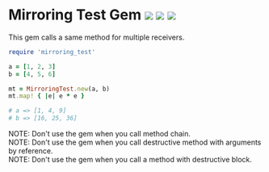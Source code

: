 Mirroring Test Gem [![](https://badge.fury.io/rb/mirroring_test.svg)](https://badge.fury.io/rb/mirroring_test) ![](https://github.com/supercaracal/mirroring-test-gem/workflows/CI/badge.svg) ![](https://github.com/supercaracal/mirroring-test-gem/workflows/CD/badge.svg)
=====================

This gem calls a same method for multiple receivers.

```ruby
require 'mirroring_test'

a = [1, 2, 3]
b = [4, 5, 6]

mt = MirroringTest.new(a, b)
mt.map! { |e| e * e }

# a => [1, 4, 9]
# b => [16, 25, 36]
```

NOTE: Don't use the gem when you call method chain.  
NOTE: Don't use the gem when you call destructive method with arguments by reference.  
NOTE: Don't use the gem when you call a method with destructive block.
